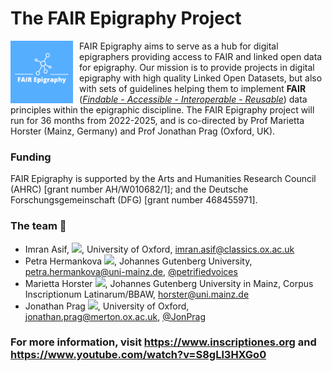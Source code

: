 # The FAIR Epigraphy Project 

<img align="left" style="margin-right: 2%;" width="100" height="100" src="https://github.com/FAIR-epigraphy/home/blob/main/docs/FAIRlogo_canva_lighter.png" title="FAIR Epigraphy logo">

FAIR Epigraphy aims to serve as a hub for digital epigraphers providing access to FAIR and linked open data for epigraphy.
Our mission is to provide projects in digital epigraphy with high quality Linked Open Datasets, but also with sets of guidelines helping them to implement **FAIR** ([*Findable* - *Accessible* - *Interoperable* - *Reusable*](https://www.go-fair.org/fair-principles/)) data principles within the epigraphic discipline.
The FAIR Epigraphy project will run for 36 months from 2022-2025, and is co-directed by Prof Marietta Horster (Mainz, Germany) and Prof Jonathan Prag (Oxford, UK).


### Funding

FAIR Epigraphy is supported by the Arts and Humanities Research Council (AHRC) [grant number AH/W010682/1]; and the Deutsche Forschungsgemeinschaft (DFG) [grant number 468455971].

### The team 🙋‍

* Imran Asif, [![](https://orcid.org/sites/default/files/images/orcid_16x16.png)](https://orcid.org/0000-0002-1144-6265), University of Oxford, imran.asif@classics.ox.ac.uk
* Petra Hermankova [![](https://orcid.org/sites/default/files/images/orcid_16x16.png)](https://orcid.org/0000-0002-6349-0540), Johannes Gutenberg University, petra.hermankova@uni-mainz.de, [@petrifiedvoices](https://github.com/petrifiedvoices)
* Marietta Horster [![](https://orcid.org/sites/default/files/images/orcid_16x16.png)](https://orcid.org/0000-0003-1434-224X), Johannes Gutenberg University in Mainz, Corpus Inscriptionum Latinarum/BBAW, horster@uni.mainz.de
* Jonathan Prag [![](https://orcid.org/sites/default/files/images/orcid_16x16.png)](https://orcid.org/0000-0003-3819-8537), University of Oxford, jonathan.prag@merton.ox.ac.uk, [@JonPrag](https://github.com/JonPrag)

 

### For more information, visit https://www.inscriptiones.org and https://www.youtube.com/watch?v=S8gLl3HXGo0
